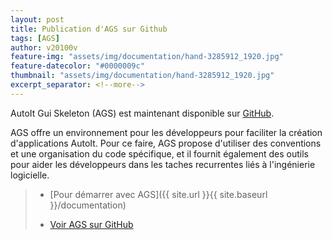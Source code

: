 ```yaml
---
layout: post
title: Publication d'AGS sur Github
tags: [AGS]
author: v20100v
feature-img: "assets/img/documentation/hand-3285912_1920.jpg"
feature-datecolor: "#0000009c"
thumbnail: "assets/img/documentation/hand-3285912_1920.jpg"
excerpt_separator: <!--more-->
---
```


AutoIt Gui Skeleton (AGS) est maintenant disponible sur [GitHub](https://github.com/autoit-gui-skeleton).

<!--more-->

AGS offre un environnement pour les développeurs pour faciliter la création d'applications AutoIt. Pour ce faire, AGS propose d'utiliser des conventions et une organisation du code spécifique, et il fournit également des outils pour aider les développeurs dans les taches recurrentes liés à l'ingénierie logicielle.

> - [Pour démarrer avec AGS]({{ site.url }}{{ site.baseurl }}/documentation)
>
> - [Voir AGS sur GitHub](https://github.com/autoit-gui-skeleton)


 